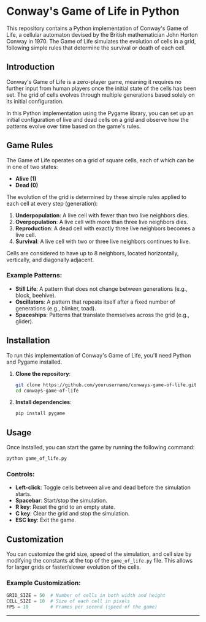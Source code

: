 

# Conway's Game of Life in Python

This repository contains a Python implementation of Conway's Game of Life, a cellular automaton devised by the British mathematician John Horton Conway in 1970. The Game of Life simulates the evolution of cells in a grid, following simple rules that determine the survival or death of each cell.

## Introduction
Conway's Game of Life is a zero-player game, meaning it requires no further input from human players once the initial state of the cells has been set. The grid of cells evolves through multiple generations based solely on its initial configuration.

In this Python implementation using the Pygame library, you can set up an initial configuration of live and dead cells on a grid and observe how the patterns evolve over time based on the game's rules.

## Game Rules
The Game of Life operates on a grid of square cells, each of which can be in one of two states:
- **Alive (1)**
- **Dead (0)**

The evolution of the grid is determined by these simple rules applied to each cell at every step (generation):

1. **Underpopulation**: A live cell with fewer than two live neighbors dies.
2. **Overpopulation**: A live cell with more than three live neighbors dies.
3. **Reproduction**: A dead cell with exactly three live neighbors becomes a live cell.
4. **Survival**: A live cell with two or three live neighbors continues to live.

Cells are considered to have up to 8 neighbors, located horizontally, vertically, and diagonally adjacent.

### Example Patterns:
- **Still Life**: A pattern that does not change between generations (e.g., block, beehive).
- **Oscillators**: A pattern that repeats itself after a fixed number of generations (e.g., blinker, toad).
- **Spaceships**: Patterns that translate themselves across the grid (e.g., glider).

## Installation
To run this implementation of Conway's Game of Life, you'll need Python and Pygame installed.

1. **Clone the repository**:
   ```bash
   git clone https://github.com/yourusername/conways-game-of-life.git
   cd conways-game-of-life
   ```

2. **Install dependencies**:
   ```bash
   pip install pygame
   ```

## Usage
Once installed, you can start the game by running the following command:
```bash
python game_of_life.py
```

### Controls:
- **Left-click**: Toggle cells between alive and dead before the simulation starts.
- **Spacebar**: Start/stop the simulation.
- **R key**: Reset the grid to an empty state.
- **C key**: Clear the grid and stop the simulation.
- **ESC key**: Exit the game.

## Customization
You can customize the grid size, speed of the simulation, and cell size by modifying the constants at the top of the `game_of_life.py` file. This allows for larger grids or faster/slower evolution of the cells.

### Example Customization:
```python
GRID_SIZE = 50  # Number of cells in both width and height
CELL_SIZE = 10  # Size of each cell in pixels
FPS = 10        # Frames per second (speed of the game)
```



---

